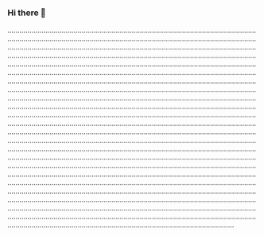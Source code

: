 ### Hi there 👋

.....................................................................................................................................................................................................................................................................................................................................................................................................................................................................................................................................................................................................................................................................................................................................................................................................................................................................................................................................................................................................................................................................................................................................................................................................................................................................................................................................................................................................................................................................................................................................................................................................................................................................................................................................................................................................................................................................................................................................................................................................................................................................................................................................................................................................................................................................................................................................................................................................................................................................................................................................................................................................................................................................................................................................................................................................................................................................................................................................................................................................................................................................................